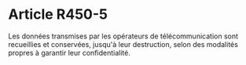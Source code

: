 # Article R450-5

<p>Les données transmises par les opérateurs de télécommunication sont recueillies et conservées, jusqu'à leur destruction, selon des modalités propres à garantir leur confidentialité.</p>